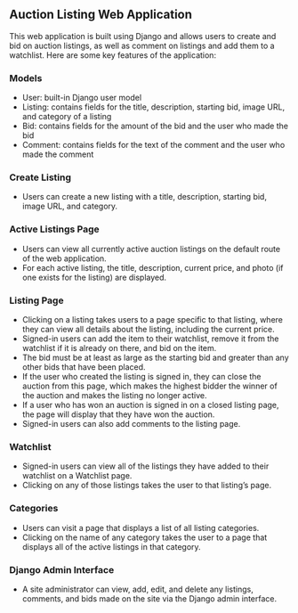 ## Auction Listing Web Application

This web application is built using Django and allows users to create and bid on auction listings, as well as comment on listings and add them to a watchlist. Here are some key features of the application:

### Models
- User: built-in Django user model
- Listing: contains fields for the title, description, starting bid, image URL, and category of a listing
- Bid: contains fields for the amount of the bid and the user who made the bid
- Comment: contains fields for the text of the comment and the user who made the comment

### Create Listing
- Users can create a new listing with a title, description, starting bid, image URL, and category.

### Active Listings Page
- Users can view all currently active auction listings on the default route of the web application.
- For each active listing, the title, description, current price, and photo (if one exists for the listing) are displayed.

### Listing Page
- Clicking on a listing takes users to a page specific to that listing, where they can view all details about the listing, including the current price.
- Signed-in users can add the item to their watchlist, remove it from the watchlist if it is already on there, and bid on the item.
- The bid must be at least as large as the starting bid and greater than any other bids that have been placed.
- If the user who created the listing is signed in, they can close the auction from this page, which makes the highest bidder the winner of the auction and makes the listing no longer active.
- If a user who has won an auction is signed in on a closed listing page, the page will display that they have won the auction.
- Signed-in users can also add comments to the listing page.

### Watchlist
- Signed-in users can view all of the listings they have added to their watchlist on a Watchlist page.
- Clicking on any of those listings takes the user to that listing’s page.

### Categories
- Users can visit a page that displays a list of all listing categories.
- Clicking on the name of any category takes the user to a page that displays all of the active listings in that category.

### Django Admin Interface
- A site administrator can view, add, edit, and delete any listings, comments, and bids made on the site via the Django admin interface.
